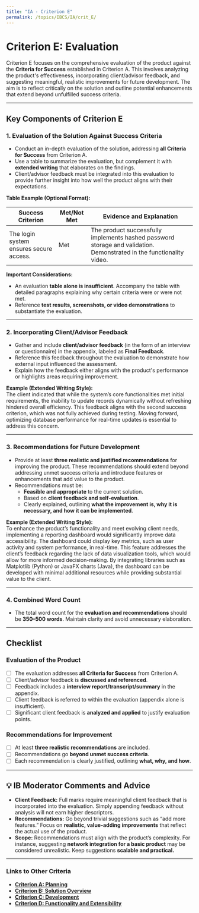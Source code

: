 ```yaml
---
title: "IA - Criterion E"
permalink: /topics/IBCS/IA/crit_E/
---
```


# Criterion E: Evaluation

Criterion E focuses on the comprehensive evaluation of the product against the **Criteria for Success** established in Criterion A. This involves analyzing the product's effectiveness, incorporating client/advisor feedback, and suggesting meaningful, realistic improvements for future development. The aim is to reflect critically on the solution and outline potential enhancements that extend beyond unfulfilled success criteria.

---

## Key Components of Criterion E

### **1. Evaluation of the Solution Against Success Criteria**

- Conduct an in-depth evaluation of the solution, addressing **all Criteria for Success** from Criterion A.
- Use a table to summarize the evaluation, but complement it with **extended writing** that elaborates on the findings.
- Client/advisor feedback must be integrated into this evaluation to provide further insight into how well the product aligns with their expectations.

**Table Example (Optional Format):**

| **Success Criterion**                     | **Met/Not Met** | **Evidence and Explanation**                                                                                 |
|------------------------------------------|-----------------|-------------------------------------------------------------------------------------------------------------|
| The login system ensures secure access.   | Met             | The product successfully implements hashed password storage and validation. Demonstrated in the functionality video. |


**Important Considerations:**
- An evaluation **table alone is insufficient**. Accompany the table with detailed paragraphs explaining why certain criteria were or were not met.
- Reference **test results, screenshots, or video demonstrations** to substantiate the evaluation.

---

### **2. Incorporating Client/Advisor Feedback**

- Gather and include **client/advisor feedback** (in the form of an interview or questionnaire) in the appendix, labeled as **Final Feedback**.
- Reference this feedback throughout the evaluation to demonstrate how external input influenced the assessment.
- Explain how the feedback either aligns with the product's performance or highlights areas requiring improvement.

**Example (Extended Writing Style):**  
The client indicated that while the system’s core functionalities met initial requirements, the inability to update records dynamically without refreshing hindered overall efficiency. This feedback aligns with the second success criterion, which was not fully achieved during testing. Moving forward, optimizing database performance for real-time updates is essential to address this concern.

---

### **3. Recommendations for Future Development**

- Provide at least **three realistic and justified recommendations** for improving the product. These recommendations should extend beyond addressing unmet success criteria and introduce features or enhancements that add value to the product.
- Recommendations must be:
  - **Feasible and appropriate** to the current solution.
  - Based on **client feedback and self-evaluation**.
  - Clearly explained, outlining **what the improvement is, why it is necessary, and how it can be implemented**.

**Example (Extended Writing Style):**  
To enhance the product’s functionality and meet evolving client needs, implementing a reporting dashboard would significantly improve data accessibility. The dashboard could display key metrics, such as user activity and system performance, in real-time. This feature addresses the client’s feedback regarding the lack of data visualization tools, which would allow for more informed decision-making. By integrating libraries such as Matplotlib (Python) or JavaFX charts (Java), the dashboard can be developed with minimal additional resources while providing substantial value to the client.

---

### **4. Combined Word Count**
- The total word count for the **evaluation and recommendations** should be **350–500 words**. Maintain clarity and avoid unnecessary elaboration.

---

## Checklist

### **Evaluation of the Product**
- [ ] The evaluation addresses **all Criteria for Success** from Criterion A.  
- [ ] Client/advisor feedback is **discussed and referenced**.  
- [ ] Feedback includes a **interview report/transcript/summary** in the appendix.  
- [ ] Client feedback is referred to within the evaluation (appendix alone is insufficient).  
- [ ] Significant client feedback is **analyzed and applied** to justify evaluation points.

### **Recommendations for Improvement**
- [ ] At least **three realistic recommendations** are included.  
- [ ] Recommendations go **beyond unmet success criteria**.  
- [ ] Each recommendation is clearly justified, outlining **what, why, and how**.  

---

## 💡 IB Moderator Comments and Advice

- **Client Feedback:** Full marks require meaningful client feedback that is incorporated into the evaluation. Simply appending feedback without analysis will not earn higher descriptors.  
- **Recommendations:** Go beyond trivial suggestions such as “add more features.” Focus on **realistic, value-adding improvements** that reflect the actual use of the product.   
- **Scope:** Recommendations must align with the product’s complexity. For instance, suggesting **network integration for a basic product** may be considered unrealistic. Keep suggestions **scalable and practical.**

---

### Links to Other Criteria
- **[Criterion A: Planning](/topics/IBCS/IA/crit_A/)**  
- **[Criterion B: Solution Overview](/topics/IBCS/IA/crit_B/)**  
- **[Criterion C: Development](/topics/IBCS/IA/crit_C/)**  
- **[Criterion D: Functionality and Extensibility](/topics/IBCS/IA/crit_D/)**  
